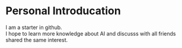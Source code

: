 # Personal Introducation
I am a starter in github.  
I hope to learn more knowledge about AI and discusss with all friends shared the same interest.
